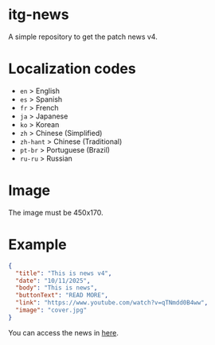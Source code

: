 # itg-news

A simple repository to get the patch news v4. 


# Localization codes

 - `en` > English
 - `es` > Spanish
 - `fr` > French
 - `ja` > Japanese
 - `ko` > Korean
 - `zh` > Chinese (Simplified)
 - `zh-hant` > Chinese (Traditional)
 - `pt-br` > Portuguese (Brazil)
 - `ru-ru` > Russian


# Image

The image must be 450x170.


# Example

```json
{
  "title": "This is news v4",
  "date": "10/11/2025",
  "body": "This is news",
  "buttonText": "READ MORE",
  "link": "https://www.youtube.com/watch?v=qTNmdd0B4ww",
  "image": "cover.jpg"
}
```

You can access the news in [here](./News/en/news.json).
